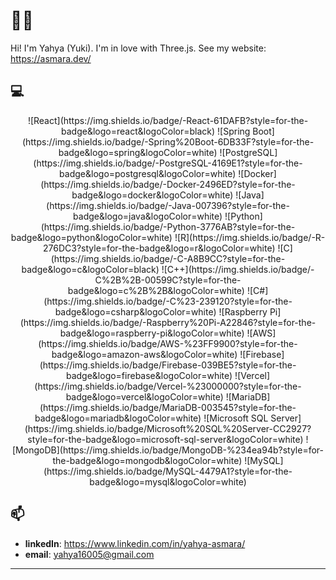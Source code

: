 # 👨‍💻

Hi! I'm Yahya (Yuki). I'm in love with Three.js. See my website: https://asmara.dev/

## 💻

<div align="center">
![React](https://img.shields.io/badge/-React-61DAFB?style=for-the-badge&logo=react&logoColor=black)
![Spring Boot](https://img.shields.io/badge/-Spring%20Boot-6DB33F?style=for-the-badge&logo=spring&logoColor=white)
![PostgreSQL](https://img.shields.io/badge/-PostgreSQL-4169E1?style=for-the-badge&logo=postgresql&logoColor=white)
![Docker](https://img.shields.io/badge/-Docker-2496ED?style=for-the-badge&logo=docker&logoColor=white)
![Java](https://img.shields.io/badge/-Java-007396?style=for-the-badge&logo=java&logoColor=white)
![Python](https://img.shields.io/badge/-Python-3776AB?style=for-the-badge&logo=python&logoColor=white)
![R](https://img.shields.io/badge/-R-276DC3?style=for-the-badge&logo=r&logoColor=white)
![C](https://img.shields.io/badge/-C-A8B9CC?style=for-the-badge&logo=c&logoColor=black)
![C++](https://img.shields.io/badge/-C%2B%2B-00599C?style=for-the-badge&logo=c%2B%2B&logoColor=white)
![C#](https://img.shields.io/badge/-C%23-239120?style=for-the-badge&logo=csharp&logoColor=white)
![Raspberry Pi](https://img.shields.io/badge/-Raspberry%20Pi-A22846?style=for-the-badge&logo=raspberry-pi&logoColor=white)
![AWS](https://img.shields.io/badge/AWS-%23FF9900?style=for-the-badge&logo=amazon-aws&logoColor=white)
![Firebase](https://img.shields.io/badge/Firebase-039BE5?style=for-the-badge&logo=firebase&logoColor=white)
![Vercel](https://img.shields.io/badge/Vercel-%23000000?style=for-the-badge&logo=vercel&logoColor=white)
![MariaDB](https://img.shields.io/badge/MariaDB-003545?style=for-the-badge&logo=mariadb&logoColor=white)
![Microsoft SQL Server](https://img.shields.io/badge/Microsoft%20SQL%20Server-CC2927?style=for-the-badge&logo=microsoft-sql-server&logoColor=white)
![MongoDB](https://img.shields.io/badge/MongoDB-%234ea94b?style=for-the-badge&logo=mongodb&logoColor=white)
![MySQL](https://img.shields.io/badge/MySQL-4479A1?style=for-the-badge&logo=mysql&logoColor=white)
</div>

## 📫

- **linkedIn**: https://www.linkedin.com/in/yahya-asmara/
- **email**: yahya16005@gmail.com

---
